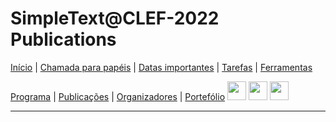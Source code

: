 # SimpleText@CLEF-2022 Publications

[Início](./) | [Chamada para papéis](./CFP) | [Datas importantes](./dates) | [Tarefas](./tasks) | [Ferramentas](./tools)

[Programa](./program) | [Publicações](./publications) | [Organizadores](./organisers) | [Portefólio](./portefolio) 
[<img src="https://github.com/simpletext-madics/2021/blob/main/clef/FR.png?raw=true" width="30">](../fr/CFP) [<img src="https://upload.wikimedia.org/wikipedia/commons/f/f2/Flag_of_Great_Britain_%281707–1800%29.svg?raw=true" width="30">](../en/CFP)  [<img src="https://icons.iconarchive.com/icons/wikipedia/flags/128/PT-Portugal-Flag-icon.png?raw=true" width="30">](../pt/CFP)



---
